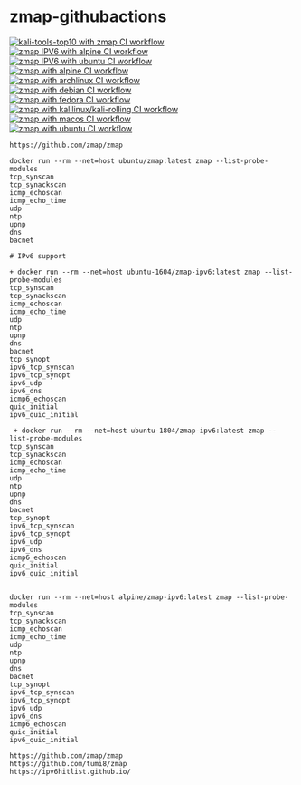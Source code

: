 # zmap-githubactions
[![kali-tools-top10 with zmap CI workflow](https://github.com/githubfoam/zmap-githubactions/actions/workflows/kali-tools-top10-wf.yml/badge.svg)](https://github.com/githubfoam/zmap-githubactions/actions/workflows/kali-tools-top10-wf.yml)  
[![zmap IPV6 with alpine  CI workflow](https://github.com/githubfoam/zmap-githubactions/actions/workflows/alpine-ipv6-wf.yml/badge.svg)](https://github.com/githubfoam/zmap-githubactions/actions/workflows/alpine-ipv6-wf.yml)  
[![zmap IPV6 with ubuntu  CI workflow](https://github.com/githubfoam/zmap-githubactions/actions/workflows/ubuntu-ipv6-wf.yml/badge.svg)](https://github.com/githubfoam/zmap-githubactions/actions/workflows/ubuntu-ipv6-wf.yml)  
[![zmap with alpine  CI workflow](https://github.com/githubfoam/zmap-githubactions/actions/workflows/alpine-wf.yml/badge.svg)](https://github.com/githubfoam/zmap-githubactions/actions/workflows/alpine-wf.yml)  
[![zmap with archlinux  CI workflow](https://github.com/githubfoam/zmap-githubactions/actions/workflows/archlinux-wf.yml/badge.svg)](https://github.com/githubfoam/zmap-githubactions/actions/workflows/archlinux-wf.yml)  
[![zmap with debian CI workflow](https://github.com/githubfoam/zmap-githubactions/actions/workflows/debian-wf.yml/badge.svg)](https://github.com/githubfoam/zmap-githubactions/actions/workflows/debian-wf.yml)  
[![zmap with fedora CI workflow](https://github.com/githubfoam/zmap-githubactions/actions/workflows/fedora.yml/badge.svg)](https://github.com/githubfoam/zmap-githubactions/actions/workflows/fedora.yml)  
[![zmap with kalilinux/kali-rolling  CI workflow](https://github.com/githubfoam/zmap-githubactions/actions/workflows/kalilinux-wf.yml/badge.svg)](https://github.com/githubfoam/zmap-githubactions/actions/workflows/kalilinux-wf.yml)  
[![zmap with macos  CI workflow](https://github.com/githubfoam/zmap-githubactions/actions/workflows/macos-wf.yml/badge.svg)](https://github.com/githubfoam/zmap-githubactions/actions/workflows/macos-wf.yml)  
[![zmap with ubuntu  CI workflow](https://github.com/githubfoam/zmap-githubactions/actions/workflows/ubuntu-wf.yml/badge.svg)](https://github.com/githubfoam/zmap-githubactions/actions/workflows/ubuntu-wf.yml)    

~~~~
https://github.com/zmap/zmap
 
docker run --rm --net=host ubuntu/zmap:latest zmap --list-probe-modules  
tcp_synscan
tcp_synackscan
icmp_echoscan
icmp_echo_time
udp
ntp
upnp
dns
bacnet
~~~~
~~~~
# IPv6 support

+ docker run --rm --net=host ubuntu-1604/zmap-ipv6:latest zmap --list-probe-modules
tcp_synscan
tcp_synackscan
icmp_echoscan
icmp_echo_time
udp
ntp
upnp
dns
bacnet
tcp_synopt
ipv6_tcp_synscan
ipv6_tcp_synopt
ipv6_udp
ipv6_dns
icmp6_echoscan
quic_initial
ipv6_quic_initial

 + docker run --rm --net=host ubuntu-1804/zmap-ipv6:latest zmap --list-probe-modules
tcp_synscan
tcp_synackscan
icmp_echoscan
icmp_echo_time
udp
ntp
upnp
dns
bacnet
tcp_synopt
ipv6_tcp_synscan
ipv6_tcp_synopt
ipv6_udp
ipv6_dns
icmp6_echoscan
quic_initial
ipv6_quic_initial


docker run --rm --net=host alpine/zmap-ipv6:latest zmap --list-probe-modules 
tcp_synscan
tcp_synackscan
icmp_echoscan
icmp_echo_time
udp
ntp
upnp
dns
bacnet
tcp_synopt
ipv6_tcp_synscan
ipv6_tcp_synopt
ipv6_udp
ipv6_dns
icmp6_echoscan
quic_initial
ipv6_quic_initial
~~~~

~~~~
https://github.com/zmap/zmap
https://github.com/tumi8/zmap
https://ipv6hitlist.github.io/
~~~~
